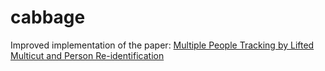 # cabbage
Improved implementation of the paper: [Multiple People Tracking by Lifted Multicut and Person Re-identification](http://openaccess.thecvf.com/content_cvpr_2017/papers/Tang_Multiple_People_Tracking_CVPR_2017_paper.pdf)
